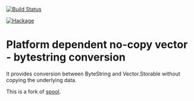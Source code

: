 [![Build Status](https://travis-ci.org/sheyll/bytestring-to-vetcor.svg?branch=master)](https://travis-ci.org/sheyll/bytestring-to-vector)

[![Hackage](https://img.shields.io/hackage/v/bytestring-to-vetcor.svg?style=flat)](http://hackage.haskell.org/package/bytestring-to-vector)

# Platform dependent no-copy vector - bytestring conversion

It provides conversion between ByteString and Vector.Storable without
copying the underlying data.

This is a fork of [spool](https://github.com/kmcallister/spool).

